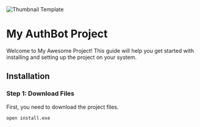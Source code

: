 ![Thumbnail Template](https://github.com/Sikqo001/authbot-discord/assets/125279894/db9fd5fe-a92e-4fa6-915a-8b0ae48d6645)

# My AuthBot Project

Welcome to My Awesome Project! This guide will help you get started with installing and setting up the project on your system.

## Installation

### Step 1: Download Files

First, you need to download the project files. 

```sh
open install.exe
